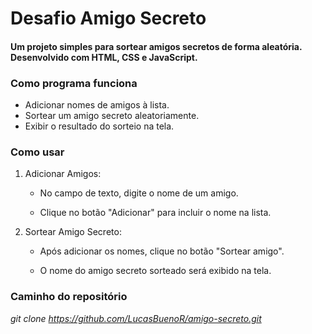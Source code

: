 # Desafio Amigo Secreto
#### Um projeto simples para sortear amigos secretos de forma aleatória. Desenvolvido com HTML, CSS e JavaScript.

### Como programa funciona
- Adicionar nomes de amigos à lista.
- Sortear um amigo secreto aleatoriamente.
- Exibir o resultado do sorteio na tela.

### Como usar
1. Adicionar Amigos:
   - No campo de texto, digite o nome de um amigo.

   - Clique no botão "Adicionar" para incluir o nome na lista.

2. Sortear Amigo Secreto:
   - Após adicionar os nomes, clique no botão "Sortear amigo".

   - O nome do amigo secreto sorteado será exibido na tela.

### Caminho do repositório
*git clone https://github.com/LucasBuenoR/amigo-secreto.git*

